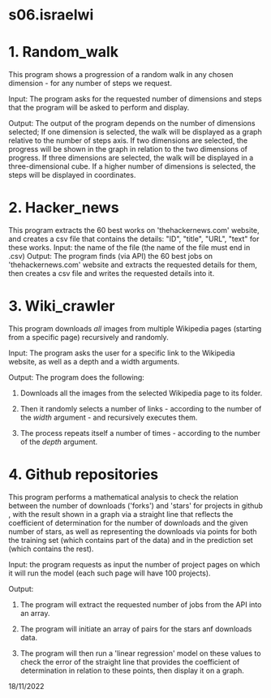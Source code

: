 # s06.israelwi

# 1. Random_walk
This program shows a progression of a random walk in any chosen dimension - for any number of steps we request.

Input: 
The program asks for the requested number of dimensions and steps that the program will be asked to perform and display.

Output: 
The output of the program depends on the number of dimensions selected; If one dimension is selected, the walk will be displayed as a graph relative to the number of steps axis.
If two dimensions are selected, the progress will be shown in the graph in relation to the two dimensions of progress.
If three dimensions are selected, the walk will be displayed in a three-dimensional cube.
If a higher number of dimensions is selected, the steps will be displayed in coordinates.

# 2. Hacker_news
This program extracts the 60 best works on 'thehackernews.com' website, and creates a csv file that contains the details: "ID", "title", "URL", "text" for these works.
Input: the name of the file (the name of the file must end in .csv)
Output: The program finds (via API) the 60 best jobs on 'thehackernews.com' website and extracts the requested details for them, then creates a csv file and writes the requested details into it.

# 3. Wiki_crawler

This program downloads *all* images from multiple Wikipedia pages (starting from a specific page) recursively and randomly. 

Input: 
The program asks the user for a specific link to the Wikipedia website, as well as a depth and a width arguments.

Output: 
The program does the following:
1. Downloads all the images from the selected Wikipedia page to its folder.

2. Then it randomly selects a number of links - according to the number of the *width* argument - and recursively executes them.

3. The process repeats itself a number of times - according to the number of the *depth* argument.

# 4. Github repositories

This program performs a mathematical analysis to check the relation between the number of downloads ('forks') and 'stars' for  projects in github , with the result shown in a graph via a straight line that reflects the coefficient of determination for the number of downloads and the given number of stars, as well as representing the downloads via points for both  the training set (which contains part of the data) and in the prediction set (which contains the rest).

Input:
the program requests as input the number of project pages on which it will run the model (each such page will have 100 projects). 

Output: 
1. The program will extract the requested number of jobs from the API into an array. 

2. The program will initiate an array of pairs for the stars anf downloads data. 

3. The program will then run a 'linear regression' model on these values to check the error of the straight line that provides the coefficient of determination in relation to these points, then display it on a graph.


18/11/2022


